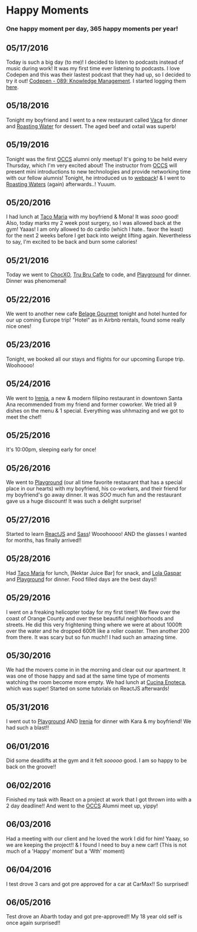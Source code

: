# Happy Moments

### One happy moment per day, 365 happy moments per year!

05/17/2016
----------
Today is such a big day (to me)! I decided to listen to podcasts instead of music during work! It was my first time ever listening to podcasts. I love Codepen and this was their lastest podcast that they had up, so I decided to try it out! [Codepen - 089: Knowledge Management](https://blog.codepen.io/2016/05/10/089-knowledge-management/). I started logging them [here](https://github.com/nanakogawa/personal-goals/blob/master/resources/podcasts.md).

05/18/2016
----------
Tonight my boyfriend and I went to a new restaurant called [Vaca](https://www.yelp.com/biz/vaca-costa-mesa) for dinner and [Roasting Water](https://www.yelp.com/biz/roasting-water-fountain-valley-2) for dessert. The aged beef and oxtail was superb!

05/19/2016
----------
Tonight was the first [OCCS](https://www.orangecountycodeschool.com/) alumni only meetup! It's going to be held every Thursday, which I'm very excited about! The instructor from [OCCS](https://www.orangecountycodeschool.com/) will present mini introductions to new technologies and provide networking time with our fellow alumnis! Tonight, he introduced us to [webpack](https://webpack.github.io/)! & I went to [Roasting Waters](https://www.yelp.com/biz/roasting-water-fountain-valley-2) (again) afterwards..! Yuuum.

05/20/2016
----------
I had lunch at [Taco Maria](https://www.yelp.com/biz/taco-maria-costa-mesa) with my boyfriend & Mona! It was *sooo* good! Also, today marks my 2 week post surgery, so I was allowed back at the gym! Yaaas! I am only allowed to do cardio (which I hate.. favor the least) for the next 2 weeks before I get back into weight lifting again. Nevertheless to say, I'm excited to be back and burn some calories!

05/21/2016
----------
Today we went to [ChocXO](https://www.yelp.com/biz/chocxo-bean-to-bar-chocolatier-irvine), [Tru Bru Cafe](https://www.yelp.com/biz/tru-bru-organic-coffee-orange) to code, and [Playground](https://www.yelp.com/biz/playground-santa-ana-3) for dinner. Dinner was phenomenal! 

05/22/2016
----------
We went to another new cafe [Belage Gourmet](https://www.yelp.com/biz/belage-gourmet-garden-grove-garden-grove) tonight and hotel hunted for our up coming Europe trip! "Hotel" as in Airbnb rentals, found some really nice ones!

05/23/2016
----------
Tonight, we booked all our stays and flights for our upcoming Europe trip. Woohoooo!

05/24/2016
----------
We went to [Irenia](https://www.yelp.com/biz/irenia-santa-ana), a new & modern filipino restaurant in downtown Santa Ana recommended from my friend and former coworker. We tried all 9 dishes on the menu & 1 special. Everything was uhhmazing and we got to meet the chef!

05/25/2016
----------
It's 10:00pm, sleeping early for once!

05/26/2016
----------
We went to [Playground](https://www.yelp.com/biz/playground-santa-ana-3) (our all time favorite restaurant that has a special place in our hearts) with my boyfriend, his co-workers, and their friend for my boyfriend's go away dinner. It was *SOO* much fun and the restaurant gave us a huge discount! It was such a delight surprise!

05/27/2016
----------
Started to learn [ReactJS](https://facebook.github.io/react/) and [Sass](http://sass-lang.com/)! Wooohoooo! AND the glasses I wanted for months, has finally arrived!!

05/28/2016
----------
Had [Taco Maria](https://www.yelp.com/biz/taco-maria-costa-mesa) for lunch, [Nektar Juice Bar] for snack, and [Lola Gaspar](https://www.yelp.com/biz/lola-gaspar-santa-ana) and [Playground](https://www.yelp.com/biz/playground-santa-ana-3) for dinner. Food filled days are the best days!!

05/29/2016
----------
I went on a freaking helicopter today for my first time!! We flew over the coast of Orange County and over these beautiful neighborhoods and streets. He did this very frightening thing where we were at about 1000ft over the water and he dropped 600ft like a roller coaster. Then another 200 from there. It was scary but so fun much!! I had such an amazing time.

05/30/2016
----------
We had the movers come in in the morning and clear out our apartment. It was one of those happy and sad at the same time type of moments watching the room become more empty. We had lunch at [Cucina Enoteca](https://www.yelp.com/biz/cucina-enoteca-irvine-3), which was super! Started on some tutorials on ReactJS afterwards!

05/31/2016
----------
I went out to [Playground](https://www.yelp.com/biz/playground-santa-ana-3) AND [Irenia](https://www.yelp.com/biz/irenia-santa-ana) for dinner with Kara & my boyfriend! We had such a blast!!

06/01/2016
----------
Did some deadlifts at the gym and it felt *sooooo* good. I am so happy to be back on the groove!!

06/02/2016
----------
Finished my task with React on a project at work that I got thrown into with a 2 day deadline!! And went to the [OCCS](https://www.orangecountycodeschool.com/) Alumni meet up, yippy!

06/03/2016
----------
Had a meeting with our client and he loved the work I did for him! Yaaay, so we are keeping the project!! & I found I need to buy a new car!! (This is not much of a 'Happy' moment' but a 'Wth' moment)

06/04/2016
----------
I test drove 3 cars and got pre approved for a car at CarMax!! So surprised!

06/05/2016
----------
Test drove an Abarth today and got pre-approved!! My 18 year old self is once again surprised!! 